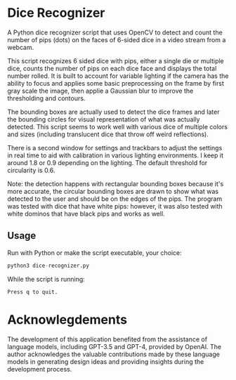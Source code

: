 # Dice Recognizer
A Python dice recognizer script that uses OpenCV to detect and count the number
of pips (dots) on the faces of 6-sided dice in a video stream from a webcam.

This script recognizes 6 sided dice with pips, either a single die or multiple
dice, counts the number of pips on each dice face and displays the total number
rolled. It is built to account for variable lighting if the camera has the
ability to focus and applies some basic preprocessing on the frame by first
gray scale the image, then applie a Gaussian blur to improve the thresholding
and contours.

The bounding boxes are actually used to detect the dice frames and later the
bounding circles for visual representation of what was actually detected. This
script seems to work well with various dice of multiple colors and sizes
(including translucent dice that throw off weird reflections).

There is a second window for settings and trackbars to adjust the settings in
real time to aid with calibration in various lighting environments. I keep it
around 1.8 or 0.9 depending on the lighting. The default threshold for
circularity is 0.6.

Note: the detection happens with rectangular bounding boxes because it's more
accurate, the circular bounding boxes are drawn to show what was detected to
the user and should be on the edges of the pips. The program was tested with
dice that have white pips: however, it was also tested with white dominos that
have black pips and works as well.

## Usage

Run with Python or make the script executable, your choice:

```python
python3 dice-recognizer.py
```

While the script is running:

```
Press q to quit.
```

# Acknowlegdements

The development of this application benefited from the assistance of language
models, including GPT-3.5 and GPT-4, provided by OpenAI. The author
acknowledges the valuable contributions made by these language models in
generating design ideas and providing insights during the development process.
